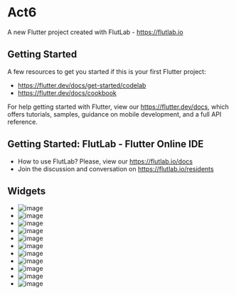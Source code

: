 # Act6

A new Flutter project created with FlutLab - https://flutlab.io

## Getting Started

A few resources to get you started if this is your first Flutter project:

- https://flutter.dev/docs/get-started/codelab
- https://flutter.dev/docs/cookbook

For help getting started with Flutter, view our
https://flutter.dev/docs, which offers tutorials,
samples, guidance on mobile development, and a full API reference.

## Getting Started: FlutLab - Flutter Online IDE

- How to use FlutLab? Please, view our https://flutlab.io/docs
- Join the discussion and conversation on https://flutlab.io/residents
## Widgets
- ![image](https://github.com/user-attachments/assets/d0762282-551c-4a07-81f6-88a166e405c1)
- ![image](https://github.com/user-attachments/assets/831734dd-000a-4c2b-a9e2-79fc40023724)
- ![image](https://github.com/user-attachments/assets/88ce9092-575d-4f9f-ada2-eca8aba7c999)
- ![image](https://github.com/user-attachments/assets/c2e0c370-fa3f-479e-abeb-2c5f64672506)
- ![image](https://github.com/user-attachments/assets/84b3c28f-8e1e-443e-bfd4-a4622bd08651)
- ![image](https://github.com/user-attachments/assets/ad501ca2-10b8-435f-9d3e-f08de78822d1)
- ![image](https://github.com/user-attachments/assets/298b1982-651d-4cc6-90a2-f69996741ff9)
- ![image](https://github.com/user-attachments/assets/fad80b2e-9375-4672-9429-6bf59e7c3d52)
- ![image](https://github.com/user-attachments/assets/ae8cfee8-a53f-414e-9ce3-d7795877dd5b)
- ![image](https://github.com/user-attachments/assets/25f0780e-314e-4f86-b12f-0f52098c24b7)
- ![image](https://github.com/user-attachments/assets/a536ce63-46b8-4d7d-be43-33964aec65a0)









